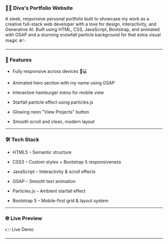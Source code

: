 ### 👩‍💻 Diva's Portfolio Website
A sleek, responsive personal portfolio built to showcase my work as a creative full-stack web developer with a love for design, interactivity, and Generative AI. Built using HTML, CSS, JavaScript, Bootstrap, and animated with GSAP and a stunning snowfall particle background for that extra visual magic ❄️✨

---

### 🚀 Features

- Fully responsive across devices 📱💻

- Animated hero section with my name using GSAP

- Interactive hamburger menu for mobile view

- Starfall particle effect using particles.js

- Glowing neon "View Projects" button

- Smooth scroll and clean, modern layout

---

### 🛠️ Tech Stack
- HTML5 – Semantic structure

- CSS3 – Custom styles + Bootstrap 5 responsiveness

- JavaScript – Interactivity & scroll effects

- GSAP – Smooth text animation

- Particles.js – Ambient starfall effect

- Bootstrap 5 – Mobile-first grid & layout system

---

### 🌐 Live Preview
👉 Live Demo 

---
